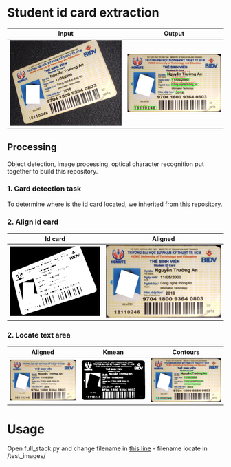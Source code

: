 # Student id card extraction

| Input  |  Output |
|---|---|
| ![Old](./test_images/output_1.jpg)  | ![new](./output/result.jpg)  |



## Processing
Object detection, image processing, optical character recognition put together to build this repository.
### 1. Card detection task

To determine where is the id card located, we inherited from [this](https://github.com/mesutpiskin/id-card-detector) repository. 
### 2. Align id card

| Id card  |  Aligned |
|---|---|
| ![](./thre_grab_out.jpg)  | ![Aligned](./output/output.png)  | 

### 2. Locate text area

| Aligned  |  Kmean | Contours | 
|---|---|---|
| ![Aligned](./output/output.png)  | ![Kmean](./image_processing/kmean.jpg)  | ![Contours](./image_processing/contours.jpg)

# Usage

Open full_stack.py and change filename in [this line](https://github.com/ntruongan/Student-id-card-extraction/blob/442556797920fd7a2168af868894fa1adece507a/full_stack.py#L620) - filename locate in /test_images/





